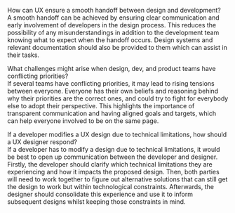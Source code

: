 How can UX ensure a smooth handoff between design and development?\
A smooth handoff can be achieved by ensuring clear communication and early involvement of developers in the design process. This reduces the possibility of any misunderstandings in addition to the development team knowing what to expect when the handoff occurs. Design systems and relevant documentation should also be provided to them which can assist in their tasks.

What challenges might arise when design, dev, and product teams have conflicting priorities?\
If several teams have conflicting priorities, it may lead to rising tensions between everyone. Everyone has their own beliefs and reasoning behind why their priorities are the correct ones, and could try to fight for everybody else to adopt their perspective. This highlights the importance of transparent communication and having aligned goals and targets, which can help everyone involved to be on the same page.

If a developer modifies a UX design due to technical limitations, how should a UX designer respond?\
If a developer has to modify a design due to technical limitations, it would be best to open up communication between the developer and designer. Firstly, the developer should clarify which technical limitations they are experiencing and how it impacts the proposed design. Then, both parties will need to work together to figure out alternative solutions that can still get the design to work but within technological constraints. Afterwards, the designer should consolidate this experience and use it to inform subsequent designs whilst keeping those constraints in mind.
